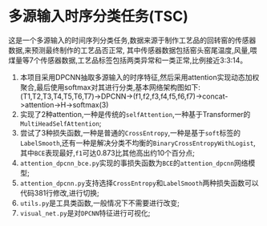 # 多源输入时序分类任务(TSC)
这是一个多源输入的时间序列分类任务,数据来源于制作工艺品的回转窑的传感器数据,来预测最终制作的工艺品否正常,
其中传感器数据包括窑头窑尾温度,风量,喂煤量等7个传感器数据,工艺品标签包括两类异常和一类正常,比例接近3:3:14。
1. 本项目采用DPCNN抽取多源输入的时序特征,然后采用attention实现动态加权聚合,最后使用softmax对其进行分类,基本网络架构图如下:
   (T1,T2,T3,T4,T5,T6,T7)->DPCNN->(f1,f2,f3,f4,f5,f6,f7)->concat->attention->H->softmax(3)
2. 实现了2种attention,一种是传统的`selfAttention`,一种基于Transformer的`MultiHeadSelfAttention`;
3. 尝试了3种损失函数,一种是普通的`CrossEntropy`,一种是基于`soft`标签的`LabelSmooth`,还有一种是解决分类不均衡的`BinaryCrossEntropyWithLogist`,其中`BCE`表现最好,`f1`可达0.873比其他高出约10个百分点;
4. `attention_dpcnn_bce.py`实现的事损失函数为`BCE`的`attention_dpcnn`网络模型;
5. `attention_dpcnn.py`支持选择`CrossEntropy`和`LabelSmooth`两种损失函数可以代码381行修改,进行切换;
6. `utils.py`是工具类函数,一般情况下不需要进行改变;
7. `visual_net.py`是对`DPCNN`特征进行可视化;
